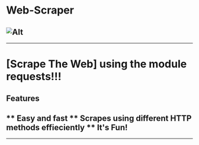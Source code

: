 # Web-Scraper 
 ![Alt](https://www.flaticon.com/svg/static/icons/svg/2826/2826508.svg)
---
___
# [Scrape The Web] using the module requests!!!
## Features
** Easy and fast
** Scrapes using different HTTP methods effieciently
** It's Fun!
---
___
